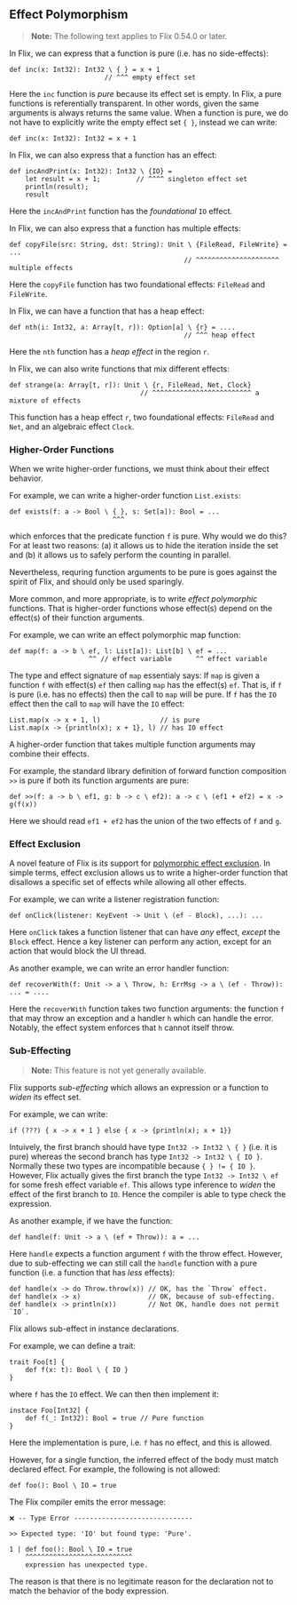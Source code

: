 ## Effect Polymorphism

> **Note:** The following text applies to Flix 0.54.0 or later.

In Flix, we can express that a function is pure (i.e. has no side-effects): 

```flix
def inc(x: Int32): Int32 \ { } = x + 1
                        // ^^^ empty effect set
```

Here the `inc` function is _pure_ because its effect set is empty. In Flix, a
pure functions is referentially transparent. In other words, given the same
arguments is always returns the same value. When a function is pure, we do not
have to explicitly write the empty effect set `{ }`, instead we can write: 

```flix
def inc(x: Int32): Int32 = x + 1
```

In Flix, we can also express that a function has an effect:

```flix
def incAndPrint(x: Int32): Int32 \ {IO} = 
    let result = x + 1;         // ^^^^ singleton effect set
    println(result);
    result
```

Here the `incAndPrint` function has the _foundational_ `IO` effect. 

In Flix, we can also express that a function has multiple effects:

```flix
def copyFile(src: String, dst: String): Unit \ {FileRead, FileWrite} = ...
                                            // ^^^^^^^^^^^^^^^^^^^^^ multiple effects
```

Here the `copyFile` function has two foundational effects: `FileRead` and
`FileWrite`. 

In Flix, we can have a function that has a heap effect:

```flix
def nth(i: Int32, a: Array[t, r]): Option[a] \ {r} = ....
                                            // ^^^ heap effect
```

Here the `nth` function has a _heap effect_ in the region `r`.

In Flix, we can also write functions that mix different effects:

```flix
def strange(a: Array[t, r]): Unit \ {r, FileRead, Net, Clock} 
                                 // ^^^^^^^^^^^^^^^^^^^^^^^^^ a mixture of effects
```

This function has a heap effect `r`, two foundational effects: `FileRead` and
`Net`, and an algebraic effect `Clock`. 

### Higher-Order Functions

When we write higher-order functions, we must think about their effect behavior. 

For example, we can write a higher-order function `List.exists`:

```flix
def exists(f: a -> Bool \ { }, s: Set[a]): Bool = ...
                          ^^^
```

which enforces that the predicate function `f` is pure. Why would we do this?
For at least two reasons: (a) it allows us to hide the iteration inside the set
and (b) it allows us to safely perform the counting in parallel. 

Nevertheless, requring function arguments to be pure is goes against the spirit
of Flix, and should only be used sparingly. 

More common, and more appropriate, is to write _effect polymorphic_ functions.
That is higher-order functions whose effect(s) depend on the effect(s) of their
function arguments. 

For example, we can write an effect polymorphic map function:

```flix
def map(f: a -> b \ ef, l: List[a]): List[b] \ ef = ...
                    ^^ // effect variable      ^^ effect variable
```

The type and effect signature of `map` essentialy says: If `map` is given a
function `f` with effect(s) `ef` then calling `map` has the effect(s) `ef`. That
is, if `f` is pure (i.e. has no effects) then the call to `map` will be pure. If
`f` has the `IO` effect then the call to `map` will have the `IO` effect: 


```flix
List.map(x -> x + 1, l)               // is pure
List.map(x -> {println(x); x + 1}, l) // has IO effect
```

A higher-order function that takes multiple function arguments may combine their
effects.

For example, the standard library definition of
forward function composition `>>` is pure if both its
function arguments are pure:

```flix
def >>(f: a -> b \ ef1, g: b -> c \ ef2): a -> c \ (ef1 + ef2) = x -> g(f(x))
```

Here we should read `ef1 + ef2` has the union of the two effects of `f` and `g`.

### Effect Exclusion

A novel feature of Flix is its support for [polymorphic effect
exclusion](https://dl.acm.org/doi/abs/10.1145/3607846). In simple terms, effect
exclusion allows us to write a higher-order function that disallows a specific
set of effects while allowing all other effects. 

For example, we can write a listener registration function: 

```flix
def onClick(listener: KeyEvent -> Unit \ (ef - Block), ...): ... 
```

Here `onClick` takes a function listener that can have _any_ effect, _except_
the `Block` effect. Hence a key listener can perform any action, except for an
action that would block the UI thread.

As another example, we can write an error handler function:

```flix
def recoverWith(f: Unit -> a \ Throw, h: ErrMsg -> a \ (ef - Throw)): ... = ....
```

Here the `recoverWith` function takes two function arguments: the function `f`
that may throw an exception and a handler `h` which can handle the error.
Notably, the effect system enforces that `h` cannot itself throw. 

### Sub-Effecting

> **Note:** This feature is not yet generally available.

Flix supports _sub-effecting_ which allows an expression or a function to
_widen_ its effect set. 

For example, we can write:

```flix
if (???) { x -> x + 1 } else { x -> {println(x); x + 1}}
```

Intuively, the first branch should have type `Int32 -> Int32 \ { }` (i.e. it is
pure) whereas the second branch has type `Int32 -> Int32 \ { IO }`. Normally
these two types are incompatible because `{ } != { IO }`. However, Flix actually
gives the first branch the type `Int32 -> Int32 \ ef` for some fresh effect
variable `ef`. This allows type inference to _widen_ the effect of the first
branch to `IO`. Hence the compiler is able to type check the expression. 

As another example, if we have the function:

```flix
def handle(f: Unit -> a \ (ef + Throw)): a = ...
```

Here `handle` expects a function argument `f` with the throw effect. However,
due to sub-effecting we can still call the `handle` function with a pure
function (i.e. a function that has _less_ effects): 

```flix
def handle(x -> do Throw.throw(x)) // OK, has the `Throw` effect.
def handle(x -> x)                 // OK, because of sub-effecting.
def handle(x -> println(x))        // Not OK, handle does not permit `IO`.
```

Flix allows sub-effect in instance declarations. 

For example, we can define a trait:

```flix
trait Foo[t] {
    def f(x: t): Bool \ { IO }
}
```

where `f` has the `IO` effect. We can then then implement it: 

```flix
instace Foo[Int32] {
    def f(_: Int32): Bool = true // Pure function
}
```

Here the implementation is pure, i.e. `f` has no effect, and this is allowed. 

However, for a single function, the inferred effect of the body must match
declared effect. For example, the following is not allowed:

```flix
def foo(): Bool \ IO = true
```

The Flix compiler emits the error message:

```
❌ -- Type Error ------------------------------

>> Expected type: 'IO' but found type: 'Pure'.

1 | def foo(): Bool \ IO = true
    ^^^^^^^^^^^^^^^^^^^^^^^^^^^
    expression has unexpected type.
```

The reason is that there is no legitimate reason for the declaration not to
match the behavior of the body expression.
